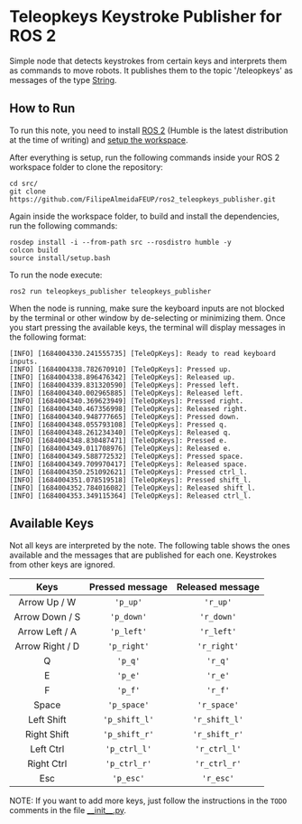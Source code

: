 # Teleopkeys Keystroke Publisher for ROS 2

Simple node that detects keystrokes from certain keys and interprets them as commands to move robots. It publishes them to the topic '/teleopkeys' as messages of the type [String](http://docs.ros.org/en/noetic/api/std_msgs/html/msg/String.html).

## How to Run

To run this note, you need to install [ROS 2](https://docs.ros.org/en/humble/Installation.html) (Humble is the latest distribution at the time of writing) and [setup the workspace](https://docs.ros.org/en/humble/Tutorials/Beginner-Client-Libraries/Creating-A-Workspace/Creating-A-Workspace.html).

After everything is setup, run the following commands inside your ROS 2 workspace folder to clone the repository:

```
cd src/
git clone https://github.com/FilipeAlmeidaFEUP/ros2_teleopkeys_publisher.git
```

Again inside the workspace folder, to build and install the dependencies, run the following commands:

```
rosdep install -i --from-path src --rosdistro humble -y
colcon build
source install/setup.bash
```

To run the node execute:
```
ros2 run teleopkeys_publisher teleopkeys_publisher
```

When the node is running, make sure the keyboard inputs are not blocked by the terminal or other window by de-selecting or minimizing them. Once you start pressing the available keys, the terminal will display messages in the following format:
```
[INFO] [1684004330.241555735] [TeleOpKeys]: Ready to read keyboard inputs.
[INFO] [1684004338.782670910] [TeleOpKeys]: Pressed up.
[INFO] [1684004338.896476342] [TeleOpKeys]: Released up.
[INFO] [1684004339.831320590] [TeleOpKeys]: Pressed left.
[INFO] [1684004340.002965885] [TeleOpKeys]: Released left.
[INFO] [1684004340.369623949] [TeleOpKeys]: Pressed right.
[INFO] [1684004340.467356998] [TeleOpKeys]: Released right.
[INFO] [1684004340.948777665] [TeleOpKeys]: Pressed down.
[INFO] [1684004348.055793108] [TeleOpKeys]: Pressed q.
[INFO] [1684004348.261234340] [TeleOpKeys]: Released q.
[INFO] [1684004348.830487471] [TeleOpKeys]: Pressed e.
[INFO] [1684004349.011708976] [TeleOpKeys]: Released e.
[INFO] [1684004349.588772532] [TeleOpKeys]: Pressed space.
[INFO] [1684004349.709970417] [TeleOpKeys]: Released space.
[INFO] [1684004350.251092621] [TeleOpKeys]: Pressed ctrl_l.
[INFO] [1684004351.078519518] [TeleOpKeys]: Pressed shift_l.
[INFO] [1684004352.784016082] [TeleOpKeys]: Released shift_l.
[INFO] [1684004353.349115364] [TeleOpKeys]: Released ctrl_l.

```

## Available Keys

Not all keys are interpreted by the note. The following table shows the ones available and the messages that are published for each one. Keystrokes from other keys are ignored.

<center>

| Keys | Pressed message | Released message |
| :----: | :----: | :----:  |
| Arrow Up / W | `'p_up'` | `'r_up'` | 
| Arrow Down / S | `'p_down'` | `'r_down'` | 
| Arrow Left / A | `'p_left'` | `'r_left'` | 
| Arrow Right / D | `'p_right'` | `'r_right'` | 
| Q | `'p_q'` | `'r_q'` | 
| E | `'p_e'` | `'r_e'` | 
| F | `'p_f'` | `'r_f'` | 
| Space | `'p_space'` | `'r_space'` | 
| Left Shift | `'p_shift_l'` | `'r_shift_l'` | 
| Right Shift | `'p_shift_r'` | `'r_shift_r'` | 
| Left Ctrl | `'p_ctrl_l'` | `'r_ctrl_l'` | 
| Right Ctrl | `'p_ctrl_r'` | `'r_ctrl_r'` | 
| Esc | `'p_esc'` | `'r_esc'` | 

</center>

NOTE: If you want to add more keys, just follow the instructions in the `TODO` comments in the file [\_\_init\_\_.py](teleopkeys_publisher/__init__.py).
